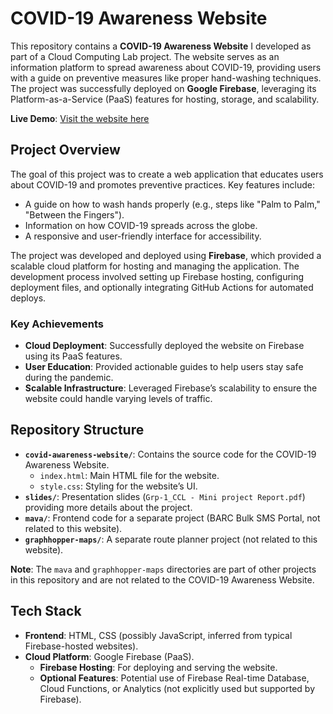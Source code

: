 # COVID-19 Awareness Website

This repository contains a **COVID-19 Awareness Website** I developed as part of a Cloud Computing Lab project. The website serves as an information platform to spread awareness about COVID-19, providing users with a guide on preventive measures like proper hand-washing techniques. The project was successfully deployed on **Google Firebase**, leveraging its Platform-as-a-Service (PaaS) features for hosting, storage, and scalability.

**Live Demo**: [Visit the website here](https://covid-19-website-e759d.web.app/)

## Project Overview

The goal of this project was to create a web application that educates users about COVID-19 and promotes preventive practices. Key features include:
- A guide on how to wash hands properly (e.g., steps like "Palm to Palm," "Between the Fingers").
- Information on how COVID-19 spreads across the globe.
- A responsive and user-friendly interface for accessibility.

The project was developed and deployed using **Firebase**, which provided a scalable cloud platform for hosting and managing the application. The development process involved setting up Firebase hosting, configuring deployment files, and optionally integrating GitHub Actions for automated deploys.

### Key Achievements
- **Cloud Deployment**: Successfully deployed the website on Firebase using its PaaS features.
- **User Education**: Provided actionable guides to help users stay safe during the pandemic.
- **Scalable Infrastructure**: Leveraged Firebase’s scalability to ensure the website could handle varying levels of traffic.

## Repository Structure
- **`covid-awareness-website/`**: Contains the source code for the COVID-19 Awareness Website.
  - `index.html`: Main HTML file for the website.
  - `style.css`: Styling for the website’s UI.
- **`slides/`**: Presentation slides (`Grp-1_CCL - Mini project Report.pdf`) providing more details about the project.
- **`mava/`**: Frontend code for a separate project (BARC Bulk SMS Portal, not related to this website).
- **`graphhopper-maps/`**: A separate route planner project (not related to this website).

**Note**: The `mava` and `graphhopper-maps` directories are part of other projects in this repository and are not related to the COVID-19 Awareness Website.

## Tech Stack
- **Frontend**: HTML, CSS (possibly JavaScript, inferred from typical Firebase-hosted websites).
- **Cloud Platform**: Google Firebase (PaaS).
  - **Firebase Hosting**: For deploying and serving the website.
  - **Optional Features**: Potential use of Firebase Real-time Database, Cloud Functions, or Analytics (not explicitly used but supported by Firebase).

